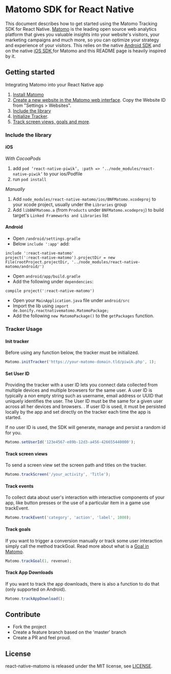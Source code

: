 # Matomo SDK for React Native

This document describes how to get started using the Matomo Tracking SDK for React Native.
[Matomo](https://matomo.org/) is the leading open source web analytics platform
that gives you valuable insights into your website's visitors,
your marketing campaigns and much more, so you can optimize your strategy and experience of your visitors.
This relies on the native [Android SDK](https://github.com/matomo-org/matomo-sdk-android) and on the native [iOS SDK ](https://github.com/matomo-org/matomo-sdk-ios) for Matomo and this README page is heavily inspired by it.

## Getting started

Integrating Matomo into your React Native app

1.  [Install Matomo](https://matomo.org/docs/installation/)
2.  [Create a new website in the Matomo web interface](https://matomo.org/docs/manage-websites/). Copy the Website ID from "Settings > Websites".
3.  [Include the library](#include-library)
4.  [Initialize Tracker](#initialize-tracker).
5.  [Track screen views, goals and more](#tracker-usage).

### Include the library

#### iOS

*With CocoaPods*

1. add ``pod ‘react-native-piwik’, :path => ‘../node_modules/react-native-piwik’`` to your ios/Podfile
2. run ``pod install`` 

*Manually*

1.  Add `node_modules/react-native-matomo/ios/BNFMatomo.xcodeproj` to your xcode project, usually under the `Libraries` group
2.  Add `libBNFMatomo.a` (from `Products` under `BNFMatomo.xcodeproj`) to build target's `Linked Frameworks and Libraries` list

#### Android

- Open `/android/settings.gradle`
- Below `include ':app'` add:

```
include ':react-native-matomo'
project(':react-native-matomo').projectDir = new File(rootProject.projectDir, '../node_modules/react-native-matomo/android/')
```

- Open `android/app/build.gradle`
- Add the following under `dependencies`:

```
compile project(':react-native-matomo')
```

- Open your `MainApplication.java` file under `android/src`
- Import the lib using `import de.bonify.reactnativematomo.MatomoPackage;`
- Add the following `new MatomoPackage()` to the `getPackages` function.

### Tracker Usage

#### Init tracker

Before using any function below, the tracker must be initialized.

```javascript
Matomo.initTracker('https://your-matomo-domain.tld/piwik.php', 1);
```

#### Set User ID

Providing the tracker with a user ID lets you connect data collected from multiple devices and multiple browsers for the same user. A user ID is typically a non empty string such as username, email address or UUID that uniquely identifies the user. The User ID must be the same for a given user across all her devices and browsers. .
If user ID is used, it must be persisted locally by the app and set directly on the tracker each time the app is started.

If no user ID is used, the SDK will generate, manage and persist a random id for you.

```javascript
Matomo.setUserId('123e4567-e89b-12d3-a456-426655440000');
```

#### Track screen views

To send a screen view set the screen path and titles on the tracker.

```javascript
Matomo.trackScreen('/your_activity', 'Title');
```

#### Track events

To collect data about user's interaction with interactive components of your app, like button presses or the use of a particular item in a game
use trackEvent.

```javascript
Matomo.trackEvent('category', 'action', 'label', 1000);
```

#### Track goals

If you want to trigger a conversion manually or track some user interaction simply call the method trackGoal. Read more about what is a [Goal in Matomo](http://matomo.org/docs/tracking-goals-web-analytics/).

```javascript
Matomo.trackGoal(1, revenue);
```

#### Track App Downloads

If you want to track the app downloads, there is also a function to do that (only supported on Android).

```javascript
Matomo.trackAppDownload();
```

## Contribute

- Fork the project
- Create a feature branch based on the 'master' branch
- Create a PR and feel proud.

## License

react-native-matomo is released under the MIT license, see [LICENSE](https://github.com/BonifyByForteil/react-native-matomo/blob/master/LICENSE).
